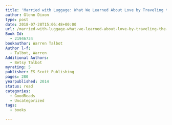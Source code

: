 ```yaml
---
title: 'Married with Luggage: What We Learned About Love by Traveling the World'
author: Glenn Dixon
type: post
date: 2018-07-28T15:06:48+00:00
url: /married-with-luggage-what-we-learned-about-love-by-traveling-the-world/
Book Id:
  - 21946734
bookauthor: Warren Talbot
Author l-f:
  - Talbot, Warren
Additional Authors:
  - Betsy Talbot
myrating: 5
publisher: ES Scott Publishing
pages: 280
yearpublished: 2014
status: read
categories:
  - GoodReads
  - Uncategorized
tags:
  - books

---
```


